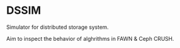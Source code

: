 # DSSIM
Simulator for distributed storage system.

Aim to inspect the behavior of alghrithms in FAWN & Ceph CRUSH.
